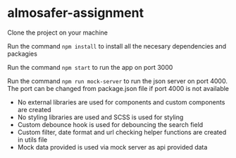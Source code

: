 # almosafer-assignment

Clone the project on your machine

Run the command `npm install` to install all the necesary dependencies and packagies

Run the command `npm start` to run the app on port 3000

Run the command `npm run mock-server` to run the json server on port 4000. The port can be changed from package.json file if port 4000 is not available 

- No external libraries are used for components and custom components are created
- No styling libraries are used and SCSS is used for styling
- Custom debounce hook is used for debouncing the search field
- Custom filter, date format and url checking helper functions are created in utils file
- Mock data provided is used via mock server as api provided data
